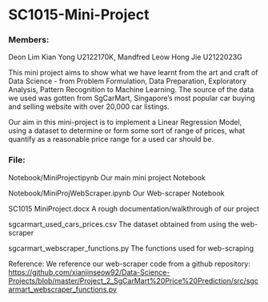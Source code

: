 # SC1015-Mini-Project

### Members: 
Deon Lim Kian Yong U2122170K,
Mandfred Leow Hong Jie U2122023G

This mini project aims to show what we have learnt from the art and craft of Data Science - from Problem Formulation, Data Preparation, Exploratory Analysis,
Pattern Recognition to Machine Learning. The source of the data we used was gotten from SgCarMart, Singapore’s most popular car buying and selling website with over 
20,000 car listings. 

Our aim in this mini-project is to implement a Linear Regression Model, using a dataset to determine or form some sort of range of prices, what quantify as a 
reasonable price range for a used car should be.

### File:
Notebook/MiniProjectipynb
Our main mini project Notebook

Notebook/MiniProjWebScraper.ipynb
Our Web-scraper Notebook

SC1015 MiniProject.docx
A rough documentation/walkthrough of our project

sgcarmart_used_cars_prices.csv
The dataset obtained from using the web-scraper

sgcarmart_webscraper_functions.py
The functions used for web-scraping


Reference: 
We reference our web-scraper code from a github repository: 
https://github.com/xianjinseow92/Data-Science-Projects/blob/master/Project_2_SgCarMart%20Price%20Prediction/src/sgcarmart_webscraper_functions.py
